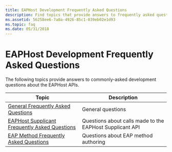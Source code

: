 ```yaml
---
title: EAPHost Development Frequently Asked Questions
description: Find topics that provide answers to frequently asked questions (FAQs) about EAPHost API development.
ms.assetid: 56258ee6-7a0a-4926-85c1-039eb02e1d93
ms.topic: faq
ms.date: 05/31/2018
---
```


# EAPHost Development Frequently Asked Questions

The following topics provide answers to commonly-asked development questions about the EAPHost APIs.



| Topic                                                                                              | Description                                              |
|----------------------------------------------------------------------------------------------------|----------------------------------------------------------|
| [General Frequently Asked Questions](general-frequently-asked-questions.yml)                       | General questions                                        |
| [EAPHost Supplicant Frequently Asked Questions](eaphost-supplicant-frequently-asked-questions.yml) | Questions about calls made to the EAPHost Supplicant API |
| [EAP Method Frequently Asked Questions](eap-method-frequently-asked-questions.yml)                 | Questions about EAP method authoring                     |



 

 

 




